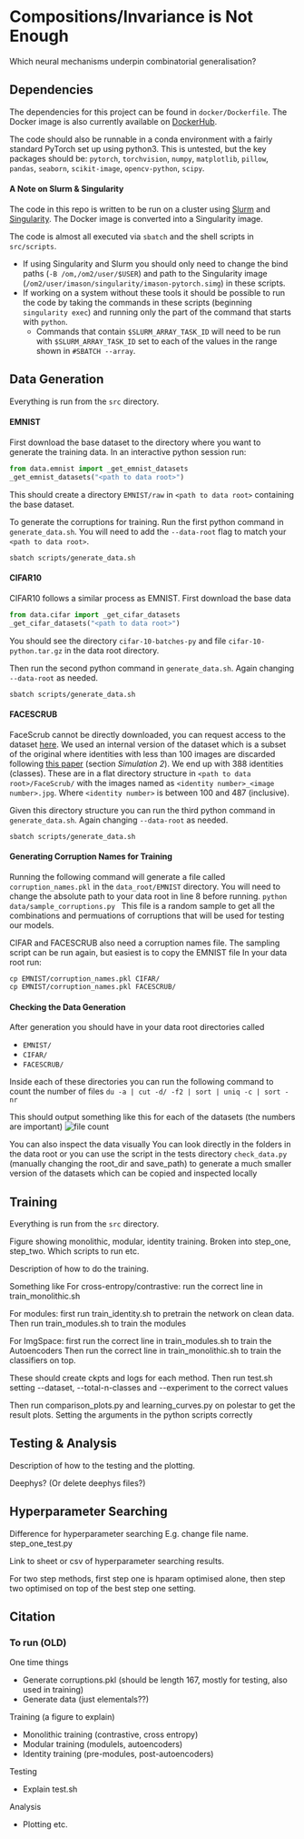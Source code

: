 # Compositions/Invariance is Not Enough
Which neural mechanisms underpin combinatorial generalisation?

## Dependencies
The dependencies for this project can be found in ```docker/Dockerfile```. The Docker
image is also currently available on [DockerHub](https://hub.docker.com/repository/docker/ianxmason/pytorch/general).

The code should also be runnable in a conda environment with a fairly standard PyTorch set up using python3. 
This is untested, but the key packages should be: ```pytorch```, ```torchvision```, ```numpy```, ```matplotlib```, 
```pillow```, ```pandas```, ```seaborn```, ```scikit-image```, ```opencv-python```, ```scipy```.

#### A Note on Slurm & Singularity
The code in this repo is written to be run on a cluster using [Slurm](https://slurm.schedmd.com/documentation.html) and
[Singularity](https://docs.sylabs.io/guides/3.5/user-guide/introduction.html). The Docker image is converted into a Singularity image.

The code is almost all executed via ```sbatch``` and the shell scripts in ```src/scripts```.
- If using Singularity and Slurm you should only need to change the bind paths (```-B /om,/om2/user/$USER```) 
and path to the Singularity image (```/om2/user/imason/singularity/imason-pytorch.simg```) in these scripts.
- If working on a system without these tools it should be possible to run the code by taking the commands in these scripts
  (beginning ```singularity exec```) and running only the part of the command that starts with ```python```.
  - Commands that contain ```$SLURM_ARRAY_TASK_ID``` will need to be run with ```$SLURM_ARRAY_TASK_ID``` set to each 
    of the values in the range shown in ```#SBATCH --array```.

## Data Generation

Everything is run from the ```src``` directory.

#### EMNIST
First download the base dataset to the directory where you want to generate the training data. 
In an interactive python session run:
```python
from data.emnist import _get_emnist_datasets
_get_emnist_datasets("<path to data root>")
```
This should create a directory ```EMNIST/raw``` in ```<path to data root>``` containing the base dataset.

To generate the corruptions for training.
Run the first python command in ```generate_data.sh```.
You will need to add the ```--data-root``` flag to match your ```<path to data root>```.
```
sbatch scripts/generate_data.sh
```

#### CIFAR10
CIFAR10 follows a similar process as EMNIST. First download the base data
```python
from data.cifar import _get_cifar_datasets
_get_cifar_datasets("<path to data root>")
```
You should see the directory ```cifar-10-batches-py``` and file ```cifar-10-python.tar.gz``` in the data root directory.

Then run the second python command in ```generate_data.sh```. Again changing ```--data-root``` as needed.
```
sbatch scripts/generate_data.sh
```

#### FACESCRUB
FaceScrub cannot be directly downloaded, you can request access to the dataset [here](http://vintage.winklerbros.net/facescrub.html).
We used an internal version of the dataset which is a subset of the original where identities with less than 100 images
are discarded following [this paper](https://www.pnas.org/doi/epdf/10.1073/pnas.1800901115) (section _Simulation 2_). 
We end up with 388 identities (classes). These are in a flat directory structure in ```<path to data root>/FaceScrub/``` with the images named as ```<identity number>_<image number>.jpg```. 
Where ```<identity number>``` is between 100 and 487 (inclusive).

Given this directory structure you can run the third python command in ```generate_data.sh```. Again changing ```--data-root``` as needed.
```
sbatch scripts/generate_data.sh
```

#### Generating Corruption Names for Training
Running the following command will generate a file called ```corruption_names.pkl``` in the ```data_root/EMNIST``` directory.
You will need to change the absolute path to your data root in line 8 before running.
```python data/sample_corruptions.py ```
This file is a random sample to get all the combinations and permuations of corruptions that will be used for testing our models.

CIFAR and FACESCRUB also need a corruption names file. The sampling script can be run again, but easiest is to copy the EMNIST file
In your data root run:
```
cp EMNIST/corruption_names.pkl CIFAR/
cp EMNIST/corruption_names.pkl FACESCRUB/
```

#### Checking the Data Generation
After generation you should have in your data root directories called 

- ```EMNIST/```
- ```CIFAR/```
- ```FACESCRUB/```

Inside each of these directories you can run the following command to count the number of files
```du -a | cut -d/ -f2 | sort | uniq -c | sort -nr```

This should output something like this for each of the datasets (the numbers are important)
![file count](assets/file_count.png)

You can also inspect the data visually
You can look directly in the folders in the data root or you can use the script in the tests directory
```check_data.py``` (manually changing the root_dir and save_path) to generate a much smaller version of the datasets 
which can be copied and inspected locally


## Training
Everything is run from the ```src``` directory.

Figure showing monolithic, modular, identity training. 
Broken into step_one, step_two. Which scripts to run etc.

Description of how to do the training.

Something like
For cross-entropy/contrastive: run the correct line in train_monolithic.sh

For modules: first run train_identity.sh to pretrain the network on clean data.
Then run train_modules.sh to train the modules

For ImgSpace: first run the correct line in train_modules.sh to train the Autoencoders
Then run the correct line in train_monolithic.sh to train the classifiers on top.

These should create ckpts and logs for each method. Then run test.sh setting --dataset, --total-n-classes and --experiment to the correct values

Then run comparison_plots.py and learning_curves.py on polestar to get the result plots.
Setting the arguments in the python scripts correctly



## Testing & Analysis
Description of how to the testing and the plotting.

Deephys? (Or delete deephys files?)

## Hyperparameter Searching
Difference for hyperparameter searching 
E.g. change file name. step_one_test.py

Link to sheet or csv of hyperparameter searching results.

For two step methods, first step one is hparam optimised alone, then step two optimised
on top of the best step one setting.

## Citation


### To run (OLD)

One time things
- Generate corruptions.pkl (should be length 167, mostly for testing, also used in training)
- Generate data (just elementals??)

Training (a figure to explain)
- Monolithic training (contrastive, cross entropy)
- Modular training (modulels, autoencoders)
- Identity training (pre-modules, post-autoencoders)

Testing
- Explain test.sh

Analysis
- Plotting etc.


